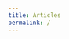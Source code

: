 ```yaml
---
title: Articles
permalink: /
---
```


<div id="map"></div>

<script>
var map = L.map('map').setView([46.6, 2.1], 6)
           .addLayer(new L.tileLayer('http://{s}.basemaps.cartocdn.com/light_nolabels/{z}/{x}/{y}.png',{
              subdomains: 'abcd',
              detectRetina: true,
              minZoom: 6, maxZoom: 12 }));

function draw(file, cl,layer){
  d3.json(file, function(data){
    if (data.type === "Topology") {
      for (key in data.objects) {
        geojson = topojson.feature(data, data.objects[key]);
        layer.addLayer(new L.GeoJSON(geojson,{className: cl}));
      }
    }
  });
}

var cantons = new L.layerGroup();
draw("data/geo/topo/cantons.json","cantons",cantons);
cantons.addTo(map);

var departements = new L.layerGroup();
draw("data/geo/topo/departements.json","departements",departements);
departements.addTo(map);

map.on('zoomend', function() {
  if(map.getZoom()>6){
    d3.selectAll(".departements").style("display","none");
  }
  if(map.getZoom()<=6){
    d3.selectAll(".departements").style("display","block");
  }
});


</script>
